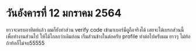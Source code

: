 # วันอังคารที่ 12 มกราคม 2564
ยาวจะครบอาทิตย์แล้ว ผมก็ยังทำส่วน verify code เข้ามาเบอร์มือุุุุถือจริงได้ เลยจะได้เบรกส่วนนี้เพื่อทำงานส่วนไป ให้ได้ไกลกว่าเดิมก่อน เริ่มส่วนข้างในต่อครับ profile  ทำต่อไปครับผม ยาวๆ ไม่ท้อ ถ้าท้อก็ไม่จบ55555